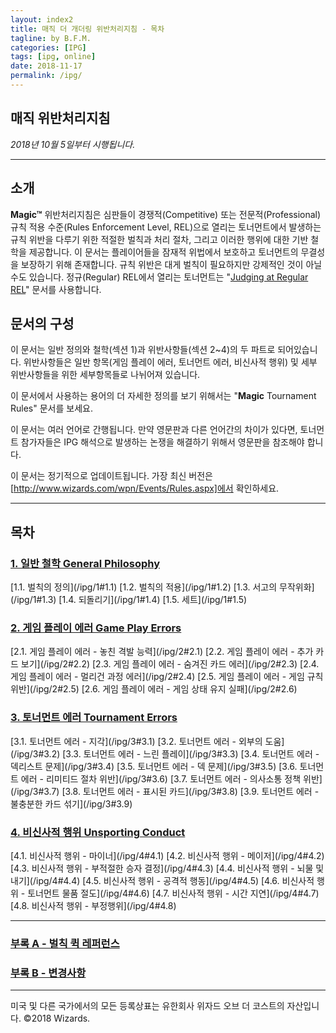 ```yaml
---
layout: index2
title: 매직 더 개더링 위반처리지침 - 목차
tagline: by B.F.M.
categories: [IPG]
tags: [ipg, online]
date: 2018-11-17
permalink: /ipg/
---
```

## **매직 위반처리지침**
*2018년 10월 5일부터 시행됩니다.*

***

## **소개**
**Magic™** 위반처리지침은 심판들이 경쟁적(Competitive) 또는 전문적(Professional) 규칙 적용 수준(Rules Enforcement Level, REL)으로 열리는 토너먼트에서 발생하는 규칙 위반을 다루기 위한 적절한 벌칙과 처리 절차, 그리고 이러한 행위에 대한 기반 철학을 제공합니다. 이 문서는 플레이어들을 잠재적 위법에서 보호하고 토너먼트의 무결성을 보장하기 위해 존재합니다. 규칙 위반은 대게 벌칙이 필요하지만 강제적인 것이 아닐수도 있습니다. 정규(Regular) REL에서 열리는 토너먼트는 "[Judging at Regular REL](https://wpn.wizards.com/en/document/magic-gathering-judging-regular-rel)" 문서를 사용합니다.

## 문서의 구성
이 문서는 일반 정의와 철학(섹션 1)과 위반사항들(섹션 2~4)의 두 파트로 되어있습니다. 위반사항들은 일반 항목(게임 플레이 에러, 토너먼트 에러, 비신사적 행위) 및 세부 위반사항들을 위한 세부항목들로 나뉘어져 있습니다.

이 문서에서 사용하는 용어의 더 자세한 정의를 보기 위해서는 "**Magic** Tournament Rules" 문서를 보세요.

이 문서는 여러 언어로 간행됩니다. 만약 영문판과 다른 언어간의 차이가 있다면, 토너먼트 참가자들은 IPG 해석으로 발생하는 논쟁을 해결하기 위해서 영문판을 참조해야 합니다.

이 문서는 정기적으로 업데이트됩니다. 가장 최신 버전은 [http://www.wizards.com/wpn/Events/Rules.aspx]에서 확인하세요.

***

## **목차**
### [1. 일반 철학 General Philosophy](/ipg/1)
<p class="contentsList" markdown="1">
[1.1. 벌칙의 정의](/ipg/1#1.1)  
[1.2. 벌칙의 적용](/ipg/1#1.2)  
[1.3. 서고의 무작위화](/ipg/1#1.3)  
[1.4. 되돌리기](/ipg/1#1.4)  
[1.5. 세트](/ipg/1#1.5)  
</p>

### [2. 게임 플레이 에러 Game Play Errors](/ipg/2)
<p class="contentsList" markdown="1">
[2.1. 게임 플레이 에러 - 놓친 격발 능력](/ipg/2#2.1)  
[2.2. 게임 플레이 에러 - 추가 카드 보기](/ipg/2#2.2)  
[2.3. 게임 플레이 에러 - 숨겨진 카드 에러](/ipg/2#2.3)  
[2.4. 게임 플레이 에러 - 멀리건 과정 에러](/ipg/2#2.4)  
[2.5. 게임 플레이 에러 - 게임 규칙 위반](/ipg/2#2.5)  
[2.6. 게임 플레이 에러 - 게임 상태 유지 실패](/ipg/2#2.6)  
</p>

### [3. 토너먼트 에러 Tournament Errors](/ipg/3)
<p class="contentsList" markdown="1">
[3.1. 토너먼트 에러 - 지각](/ipg/3#3.1)  
[3.2. 토너먼트 에러 - 외부의 도움](/ipg/3#3.2)  
[3.3. 토너먼트 에러 - 느린 플레이](/ipg/3#3.3)  
[3.4. 토너먼트 에러 - 덱리스트 문제](/ipg/3#3.4)  
[3.5. 토너먼트 에러 - 덱 문제](/ipg/3#3.5)  
[3.6. 토너먼트 에러 - 리미티드 절차 위반](/ipg/3#3.6)  
[3.7. 토너먼트 에러 - 의사소통 정책 위반](/ipg/3#3.7)  
[3.8. 토너먼트 에러 - 표시된 카드](/ipg/3#3.8)  
[3.9. 토너먼트 에러 - 불충분한 카드 섞기](/ipg/3#3.9)  
</p>

### [4. 비신사적 행위 Unsporting Conduct](/ipg/4)
<p class="contentsList" markdown="1">
[4.1. 비신사적 행위 - 마이너](/ipg/4#4.1)  
[4.2. 비신사적 행위 - 메이저](/ipg/4#4.2)  
[4.3. 비신사적 행위 - 부적절한 승자 결정](/ipg/4#4.3)  
[4.4. 비신사적 행위 - 뇌물 및 내기](/ipg/4#4.4)  
[4.5. 비신사적 행위 - 공격적 행동](/ipg/4#4.5)  
[4.6. 비신사적 행위 - 토너먼트 물품 절도](/ipg/4#4.6)  
[4.7. 비신사적 행위 - 시간 지연](/ipg/4#4.7)  
[4.8. 비신사적 행위 - 부정행위](/ipg/4#4.8)  
</p>

***

### [부록 A - 벌칙 퀵 레퍼런스](/ipg/)
### [부록 B - 변경사항](/ipg/)

***

<p class="legal">미국 및 다른 국가에서의 모든 등록상표는 유한회사 위자드 오브 더 코스트의 자산입니다. ©2018 Wizards.</p>